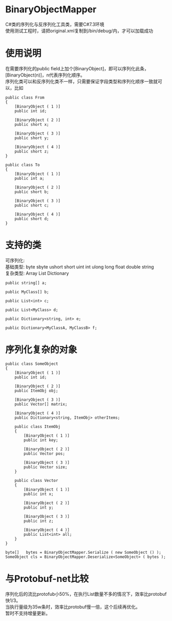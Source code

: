 # BinaryObjectMapper
C#类的序列化与反序列化工具类，需要C#7.3环境  
使用测试工程时，请把original.xml复制到/bin/debug/内，才可以加载成功  

# 使用说明
在需要序列化的public field上加个[BinaryObject]，即可以序列化此条，[BinaryObject(n)]，n代表序列化顺序。  
序列化类可以和反序列化类不一样，只需要保证字段类型和序列化顺序一致就可以，比如  
```
public class From
{
    [BinaryObject ( 1 )]
    public int id;

    [BinaryObject ( 2 )]
    public short x;

    [BinaryObject ( 3 )]
    public short y;

    [BinaryObject ( 4 )]
    public short z;
}

public class To
{
    [BinaryObject ( 1 )]
    public int a;

    [BinaryObject ( 2 )]
    public short b;

    [BinaryObject ( 3 )]
    public short c;

    [BinaryObject ( 4 )]
    public short d;
}
```

# 支持的类
可序列化:  
基础类型: byte sbyte ushort short uint int ulong long float double string  
复杂类型: Array List Dictionary  
```
public string[] a;

public MyClass[] b;

public List<int> c;

public List<MyClass> d;

public Dictionary<string, int> e;

public Dictionary<MyClassA, MyClassB> f;
```

# 序列化复杂的对象
```
public class SomeObject
{
    [BinaryObject ( 1 )]
    public int id;

    [BinaryObject ( 2 )]
    public ItemObj obj;

    [BinaryObject ( 3 )]
    public Vector[] matrix;

    [BinaryObject ( 4 )]
    public Dictionary<string, ItemObj> otherItems;

    public class ItemObj
    {
        [BinaryObject ( 1 )]
        public int key;

        [BinaryObject ( 2 )]
        public Vector pos;

        [BinaryObject ( 3 )]
        public Vector size;
    }

    public class Vector
    {
        [BinaryObject ( 1 )]
        public int x;

        [BinaryObject ( 2 )]
        public int y;

        [BinaryObject ( 3 )]
        public int z;

        [BinaryObject ( 4 )]
        public List<int> all;
    }
}

byte[]   bytes = BinaryObjectMapper.Serialize ( new SomeObject () );
SomeObject cls = BinaryObjectMapper.Deserialize<SomeObject> ( bytes );
```

# 与Protobuf-net比较
序列化后的流比protofub小50%，在执行List数量不多的情况下，效率比protobuf快1/3。  
当执行量级为35w条时，效率比protobuf慢一倍，这个后续再优化。  
暂时不支持增量更新。  